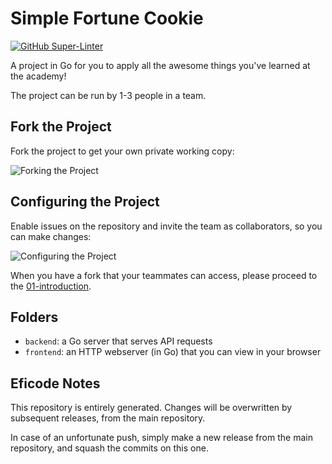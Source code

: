 # Simple Fortune Cookie

[![GitHub Super-Linter](https://github.com/Nolle10/simple-fortune-cookie/actions/workflows/linter.yml/badge.svg)](https://github.com/marketplace/actions/super-linter)

A project in Go for you to apply all the awesome things
    you've learned at the academy!

The project can be run by 1-3 people in a team.

## Fork the Project

Fork the project to get your own private working copy:

![Forking the Project](./images/forking-project.png)

## Configuring the Project

Enable issues on the repository and invite the team as collaborators,
    so you can make changes:

![Configuring the Project](./images/settings-project.png)

When you have a fork that your teammates can access,
please proceed to the [01-introduction](./01-introduction.md).

## Folders

- `backend`: a Go server that serves API requests
- `frontend`: an HTTP webserver (in Go) that you can view in your browser

## Eficode Notes

This repository is entirely generated.
Changes will be overwritten by subsequent releases,
    from the main repository.

In case of an unfortunate push,
    simply make a new release from the main repository,
    and squash the commits on this one.
